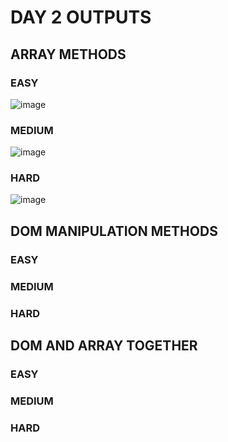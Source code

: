 # DAY 2 OUTPUTS

## ARRAY METHODS
### EASY 
![image](https://github.com/user-attachments/assets/8fd7a384-8835-4b8e-a941-a1fffc2481bd)

### MEDIUM
![image](https://github.com/user-attachments/assets/3323a04f-89f4-45c8-98c4-b5a7b131137e)

### HARD
![image](https://github.com/user-attachments/assets/3fb06a23-25fc-48df-8712-28f60767e82e)

## DOM MANIPULATION METHODS
### EASY 

### MEDIUM

### HARD

## DOM AND ARRAY TOGETHER 
### EASY 

### MEDIUM

### HARD


